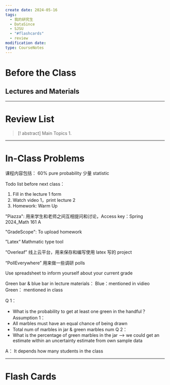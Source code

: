 ```yaml
---
create date: 2024-05-16
tags:
  - 我的研究生
  - DataSince
  - SJSU
  - "#flashcards"
  - review
modification date: 
type: CourseNotes
---
```


# Before the Class
## Lectures and Materials
---
# Review List
>[! abstract] Main Topics
>1. 

---
# In-Class Problems
课程内容包括：
60% pure probability 
少量 statistic

Todo list before next class：
1. Fill in the lecture 1 form
2. Watch video 1，print lecture 2
3. Homework: Warm Up

"Piazza": 
用来学生和老师之间互相提问和讨论，Access key：Spring 2024_Math 161 A

"GradeScope":
To upload homework

”Latex“
Mathmatic type tool 

“Overleaf”
线上云平台，用来保存和编写使用 latex 写的 project

“PollEverywhere”
用来做一些调研 polls

Use spreadsheet to inform yourself about your current grade

Green bar & blue bar in lecture materials：
Blue：mentioned in vidieo
Green： mentioned in class

Q 1：
- What is the probability to get at least one green in the handful？
Assumption 1： 
- All marbles must have an equal chance of being drawn
- Total num of marbles in jar & green marbles num
Q 2：
- What is the percentage of green marbles in the jar --> we could get an estimate within an uncertainty estimate from own sample data

A：
It depends how many students in the class

---

# Flash Cards
